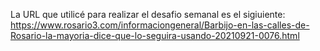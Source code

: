 La URL que utilicé para realizar el desafio semanal es el sigiuiente: https://www.rosario3.com/informaciongeneral/Barbijo-en-las-calles-de-Rosario-la-mayoria-dice-que-lo-seguira-usando-20210921-0076.html